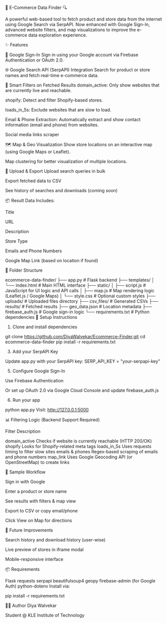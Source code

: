 🛒 E-Commerce Data Finder 🔍

A powerful web-based tool to fetch product and store data from the internet using Google Search via SerpAPI. Now enhanced with Google Sign-In, advanced website filters, and map visualizations to improve the e-commerce data exploration experience.

✨ Features

🔐 Google Sign-In
Sign in using your Google account via Firebase Authentication or OAuth 2.0.

🌐 Google Search API (SerpAPI) Integration
Search for product or store names and fetch real-time e-commerce data.

🧠 Smart Filters on Fetched Results
domain_active: Only show websites that are currently live and reachable.

shopify: Detect and filter Shopify-based stores.

loads_in_5s: Exclude websites that are slow to load.

Email & Phone Extraction: Automatically extract and show contact information (email and phone) from websites.

Social media links scraper

🗺️ Map & Geo Visualization
Show store locations on an interactive map (using Google Maps or Leaflet).

Map clustering for better visualization of multiple locations.

📂 Upload & Export
Upload search queries in bulk

Export fetched data to CSV

See history of searches and downloads (coming soon)

📦 Result Data Includes:

Title

URL

Description

Store Type

Emails and Phone Numbers

Google Map Link (based on location if found)

🧱 Folder Structure

ecommerce-data-finder/
├── app.py                      # Flask backend
├── templates/
│   └── index.html              # Main HTML interface
├── static/
│   ├── script.js               # JavaScript for UI logic and API calls
│   ├── map.js                  # Map rendering logic (Leaflet.js / Google Maps)
│   └── style.css               # Optional custom styles
├── uploads/                   # Uploaded files directory
├── csv_files/                 # Generated CSVs
├── results/                   # Fetched results
├── geo_data.json              # Location metadata
├── firebase_auth.js           # Google sign-in logic
└── requirements.txt           # Python dependencies
🔧 Setup Instructions

1. Clone and install dependencies
   
git clone https://github.com/DiyaWalvekar/Ecommerce-Finder.git
cd ecommerce-data-finder
pip install -r requirements.txt

3. Add your SerpAPI Key

Update app.py with your SerpAPI key:
SERP_API_KEY = "your-serpapi-key"

5. Configure Google Sign-In
   
Use Firebase Authentication

Or set up OAuth 2.0 via Google Cloud Console and update firebase_auth.js

6. Run your app
   
python app.py
Visit: http://127.0.0.1:5000

📊 Filtering Logic (Backend Support Required)

Filter	Description

domain_active	Checks if website is currently reachable (HTTP 200/OK)
shopify	Looks for Shopify-related meta tags
loads_in_5s	Uses requests timing to filter slow sites
emails & phones	Regex-based scraping of emails and phone numbers
map_link	Uses Google Geocoding API (or OpenStreetMap) to create links

🧪 Sample Workflow

Sign in with Google

Enter a product or store name

See results with filters & map view

Export to CSV or copy email/phone

Click View on Map for directions

🔮 Future Improvements

Search history and download history (user-wise)

Live preview of stores in iframe modal

Mobile-responsive interface

📦 Requirements

Flask
requests
serpapi
beautifulsoup4
geopy
firebase-admin (for Google Auth)
python-dotenv
Install via:


pip install -r requirements.txt

🧑‍💻 Author
Diya Walvekar

Student @ KLE Institute of Technology

